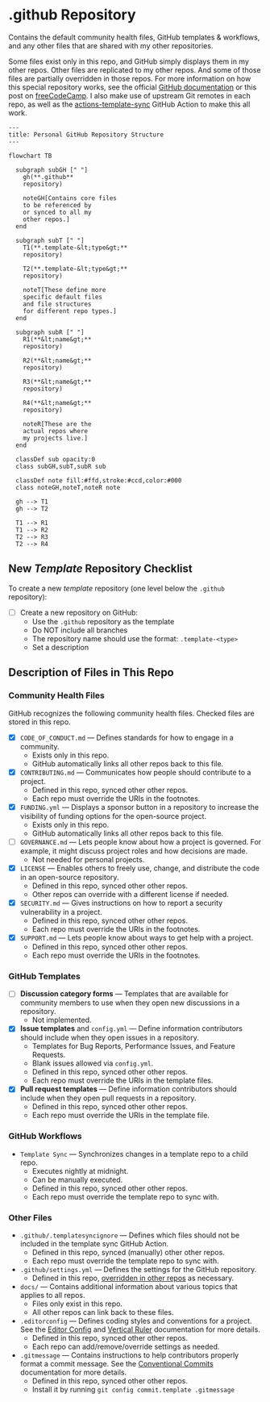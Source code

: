 # .github Repository

Contains the default community health files, GitHub templates & workflows,
and any other files that are shared with my other repositories.

Some files exist only in this repo,
and GitHub simply displays them in my other repos.
Other files are replicated to my other repos.
And some of those files are partially overridden in those repos.
For more information on how this special repository works,
see the official [GitHub documentation][health]
or this post on [freeCodeCamp][fcc].
I also make use of upstream Git remotes in each repo,
as well as the [actions-template-sync](sync) GitHub Action
to make this all work.

```mermaid
---
title: Personal GitHub Repository Structure
---

flowchart TB

  subgraph subGH [" "]
    gh(**.github**
    repository)

    noteGH[Contains core files
    to be referenced by
    or synced to all my
    other repos.]
  end

  subgraph subT [" "]
    T1(**.template-&lt;type&gt;**
    repository)

    T2(**.template-&lt;type&gt;**
    repository)

    noteT[These define more
    specific default files
    and file structures
    for different repo types.]
  end

  subgraph subR [" "]
    R1(**&lt;name&gt;**
    repository)

    R2(**&lt;name&gt;**
    repository)

    R3(**&lt;name&gt;**
    repository)

    R4(**&lt;name&gt;**
    repository)

    noteR[These are the
    actual repos where
    my projects live.]
  end

  classDef sub opacity:0
  class subGH,subT,subR sub

  classDef note fill:#ffd,stroke:#ccd,color:#000
  class noteGH,noteT,noteR note

  gh --> T1
  gh --> T2

  T1 --> R1
  T1 --> R2
  T2 --> R3
  T2 --> R4
```

## New _Template_ Repository Checklist

To create a new _template_ repository
(one level below the `.github` repository):

- [ ] Create a new repository on GitHub:
  - Use the `.github` repository as the template
  - Do NOT include all branches
  - The repository name should use the format: `.template-<type>`
  - Set a description

## Description of Files in This Repo

### Community Health Files

GitHub recognizes the following community health files.
Checked files are stored in this repo.

- [x] `CODE_OF_CONDUCT.md` — Defines standards for how to engage in a community.
  - Exists only in this repo.
  - GitHub automatically links all other repos back to this file.
- [x] `CONTRIBUTING.md` — Communicates how people should contribute to a project.
  - Defined in this repo, synced other other repos.
  - Each repo must override the URIs in the footnotes.
- [x] `FUNDING.yml` — Displays a sponsor button in a repository
      to increase the visibility of funding options for the open-source project.
  - Exists only in this repo.
  - GitHub automatically links all other repos back to this file.
- [ ] `GOVERNANCE.md` — Lets people know about how a project is governed.
      For example, it might discuss project roles and how decisions are made.
  - Not needed for personal projects.
- [x] `LICENSE` — Enables others to freely use, change, and distribute
      the code in an open-source repository.
  - Defined in this repo, synced other other repos.
  - Other repos can override with a different license if needed.
- [x] `SECURITY.md` — Gives instructions on how to report a
      security vulnerability in a project.
  - Defined in this repo, synced other other repos.
  - Each repo must override the URIs in the footnotes.
- [x] `SUPPORT.md` — Lets people know about ways to get help with a project.
  - Defined in this repo, synced other other repos.
  - Each repo must override the URIs in the footnotes.

### GitHub Templates

- [ ] **Discussion category forms** — Templates that are available for
      community members to use when they open new discussions in a repository.
  - Not implemented.
- [x] **Issue templates** and `config.yml` — Define information
      contributors should include when they open issues in a repository.
  - Templates for Bug Reports, Performance Issues, and Feature Requests.
  - Blank issues allowed via `config.yml`.
  - Defined in this repo, synced other other repos.
  - Each repo must override the URIs in the template files.
- [x] **Pull request templates** — Define information contributors should
      include when they open pull requests in a repository.
  - Defined in this repo, synced other other repos.
  - Each repo must override the URIs in the template file.

### GitHub Workflows

- `Template Sync` — Synchronizes changes in a template repo to a child repo.
  - Executes nightly at midnight.
  - Can be manually executed.
  - Defined in this repo, synced other other repos.
  - Each repo must override the template repo to sync with.

### Other Files

- `.github/.templatesyncignore` — Defines which files should not be included
  in the template sync GitHub Action.
  - Defined in this repo, synced (manually) other other repos.
  - Each repo must override the template repo to sync with.
- `.github/settings.yml` — Defines the settings for the GitHub repository.
  - Defined in this repo, [overridden in other repos][extends] as necessary.
- `docs/` — Contains additional information about various topics
  that applies to all repos.
  - Files only exist in this repo.
  - All other repos can link back to these files.
- `.editorconfig` — Defines coding styles and conventions for a project.
  See the [Editor Config][config] and [Vertical Ruler][rulers] documentation
  for more details.
  - Defined in this repo, synced other other repos.
  - Each repo can add/remove/override settings as needed.
- `.gitmessage` — Contains instructions to help contributors properly format
  a commit message. See the [Conventional Commits][conventional] documentation
  for more details.
  - Defined in this repo, synced other other repos.
  - Install it by running `git config commit.template .gitmessage`

<!-- Source Footnotes -->

[config]: ./docs/EditorConfig.md
[rulers]: ./docs/VerticalRulers.md
[conventional]: ./docs/ConventionalCommits.md

<!-- Public Footnotes -->

[fcc]: https://www.freecodecamp.org/news/how-to-use-the-dot-github-repository
[health]: https://docs.github.com/en/communities/setting-up-your-project-for-healthy-contributions/creating-a-default-community-health-file
[sync]: https://github.com/AndreasAugustin/actions-template-sync
[extends]: https://github.com/probot/octokit-plugin-config#the-_extends-key

